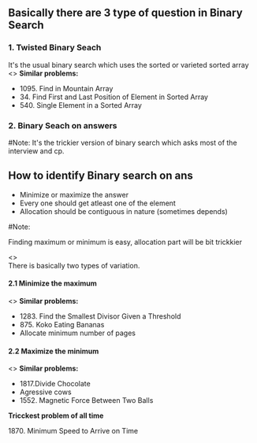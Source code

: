 
<h2>Basically there are 3 type of question in Binary Search</h2>
<p>
  <h3>1. Twisted Binary Seach</h3>
     It's the usual binary search which uses the sorted or varieted sorted array
     <br>
     <>
     <b>Similar problems:</b>
     <br>
     <ul>
      <li>1095. Find in Mountain Array</li>
      <li>34. Find First and Last Position of Element in Sorted Array</li>
      <li>540. Single Element in a Sorted Array</li>
  </ul>
 </p>
 <p>
  <h3>2. Binary Seach on answers</h3> 
  #Note: It's the trickier version of binary search which asks most of the interview and cp.
  <h2>How to identify Binary search on ans</h2>
<p>
     <ul>
      <li>Minimize or maximize the answer</li>
      <li>Every one should get atleast one of the element</li>
      <li>Allocation should be contiguous in nature (sometimes depends)</li>
    </ul>
    #Note:
    <p>Finding maximum or minimum is easy, allocation part will be bit trickkier</p>
 </p>
     <>
     <br>
     There is basically two types of variation.
     <br>
     <h4>2.1 Minimize the maximum </h4>
      <>
     <b>Similar problems:</b>
     <ul>
      <li>1283. Find the Smallest Divisor Given a Threshold</li>
      <li>875. Koko Eating Bananas</li>
      <li>Allocate minimum number of pages</li>
  </ul>
   <p>
      <h4>2.2 Maximize the minimum </h4>
      <>
     <b>Similar problems:</b>
    <ul>
      <li>1817.Divide Chocolate</li>
      <li>Agressive cows</li>
      <li>1552. Magnetic Force Between Two Balls</li>
      </ul>
      </p>
 </p>
<b>Tricckest problem of all time</b>
 <p>1870. Minimum Speed to Arrive on Time</p>
  
  
  
  
